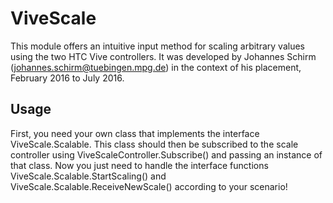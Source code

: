 # ViveScale

This module offers an intuitive input method for scaling arbitrary values using the two HTC Vive controllers.
It was developed by Johannes Schirm (johannes.schirm@tuebingen.mpg.de) in the context of his placement, February 2016 to July 2016.

## Usage

First, you need your own class that implements the interface ViveScale.Scalable.
This class should then be subscribed to the scale controller using ViveScaleController.Subscribe() and passing an instance of that class.
Now you just need to handle the interface functions ViveScale.Scalable.StartScaling() and ViveScale.Scalable.ReceiveNewScale() according to your scenario!